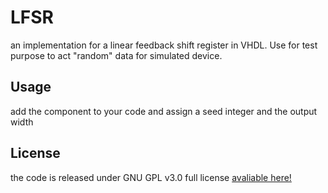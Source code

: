 # LFSR
an implementation for a linear feedback shift register in VHDL. Use for test purpose to act "random" data for simulated device.

## Usage
add the component to your code and assign a seed integer and the output width

## License
the code is released under GNU GPL v3.0 full license [avaliable here!](https://www.gnu.org/licenses/gpl-3.0.en.html)

